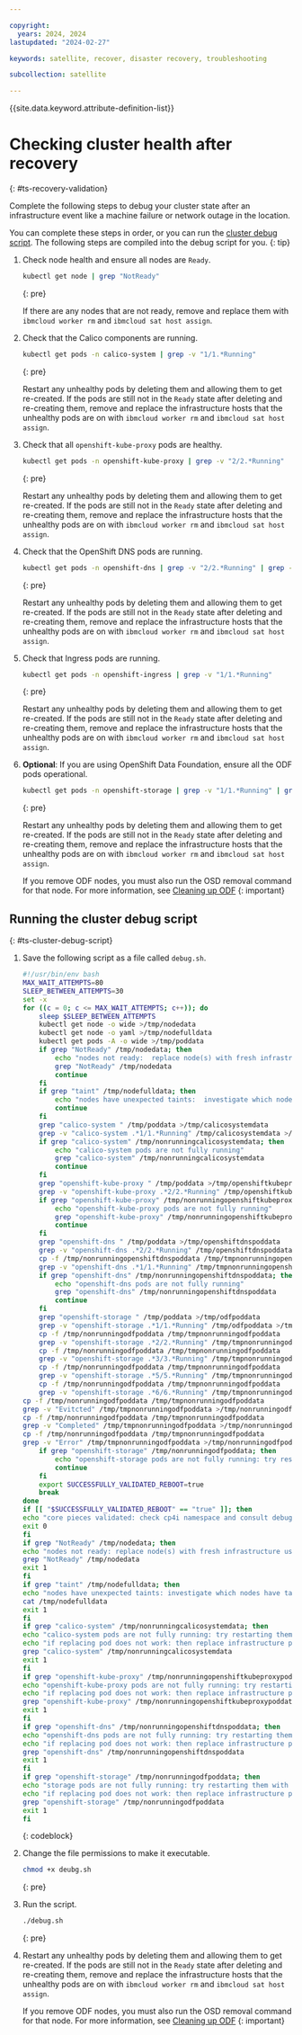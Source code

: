 ```yaml
---

copyright:
  years: 2024, 2024
lastupdated: "2024-02-27"

keywords: satellite, recover, disaster recovery, troubleshooting

subcollection: satellite

---
```

{{site.data.keyword.attribute-definition-list}}


# Checking cluster health after recovery
{: #ts-recovery-validation}

Complete the following steps to debug your cluster state after an infrastructure event like a machine failure or network outage in the location.

You can complete these steps in order, or you can run the [cluster debug script](#ts-cluster-debug-script). The following steps are compiled into the debug script for you.
{: tip}

1. Check node health and ensure all nodes are `Ready`.

    ```sh
    kubectl get node | grep "NotReady"
    ```
    {: pre}
    
    If there are any nodes that are not ready, remove and replace them with `ibmcloud worker rm` and `ibmcloud sat host assign`.

1. Check that the Calico components are running.
    ```sh
    kubectl get pods -n calico-system | grep -v "1/1.*Running"
    ```
    {: pre}

    Restart any unhealthy pods by deleting them and allowing them to get re-created. If the pods are still not in the `Ready` state after deleting and re-creating them, remove and replace the infrastructure hosts that the unhealthy pods are on with `ibmcloud worker rm` and `ibmcloud sat host assign`.

1. Check that all `openshift-kube-proxy` pods are healthy.
    ```sh
    kubectl get pods -n openshift-kube-proxy | grep -v "2/2.*Running"
    ```
    {: pre}
    
    Restart any unhealthy pods by deleting them and allowing them to get re-created. If the pods are still not in the `Ready` state after deleting and re-creating them, remove and replace the infrastructure hosts that the unhealthy pods are on with `ibmcloud worker rm` and `ibmcloud sat host assign`.

1. Check that the OpenShift DNS pods are running.

    ```sh
    kubectl get pods -n openshift-dns | grep -v "2/2.*Running" | grep -v "1/1.*Running"
    ```
    {: pre}

    Restart any unhealthy pods by deleting them and allowing them to get re-created. If the pods are still not in the `Ready` state after deleting and re-creating them, remove and replace the infrastructure hosts that the unhealthy pods are on with `ibmcloud worker rm` and `ibmcloud sat host assign`.

1. Check that Ingress pods are running.
    ```sh
    kubectl get pods -n openshift-ingress | grep -v "1/1.*Running"
    ```
    {: pre}

    Restart any unhealthy pods by deleting them and allowing them to get re-created. If the pods are still not in the `Ready` state after deleting and re-creating them, remove and replace the infrastructure hosts that the unhealthy pods are on with `ibmcloud worker rm` and `ibmcloud sat host assign`.

1. **Optional**: If you are using OpenShift Data Foundation, ensure all the ODF pods operational.
    ```sh
    kubectl get pods -n openshift-storage | grep -v "1/1.*Running" | grep -v "2/2.*Running" | grep -v "3/3.*Running" | grep -v "5/5.*Running" | grep -v "6/6.*Running"
    ```
    {: pre}

    Restart any unhealthy pods by deleting them and allowing them to get re-created. If the pods are still not in the `Ready` state after deleting and re-creating them, remove and replace the infrastructure hosts that the unhealthy pods are on with `ibmcloud worker rm` and `ibmcloud sat host assign`.
    
    If you remove ODF nodes, you must also run the OSD removal command for that node. For more information, see [Cleaning up ODF](/docs/openshift?topic=openshift-ocs-manage-deployment&interface=ui#odf-cleanup)
    {: important}

## Running the cluster debug script
{: #ts-cluster-debug-script}

1. Save the following script as a file called `debug.sh`.

    ```sh
    #!/usr/bin/env bash
    MAX_WAIT_ATTEMPTS=80
    SLEEP_BETWEEN_ATTEMPTS=30
    set -x
    for ((c = 0; c <= MAX_WAIT_ATTEMPTS; c++)); do
        sleep $SLEEP_BETWEEN_ATTEMPTS
        kubectl get node -o wide >/tmp/nodedata
        kubectl get node -o yaml >/tmp/nodefulldata
        kubectl get pods -A -o wide >/tmp/poddata
        if grep "NotReady" /tmp/nodedata; then
            echo "nodes not ready:  replace node(s) with fresh infrastructure"
            grep "NotReady" /tmp/nodedata
            continue
        fi
        if grep "taint" /tmp/nodefulldata; then
            echo "nodes have unexpected taints:  investigate which nodes have taints and consider replacing node with fresh infrastructure"
            continue
        fi
        grep "calico-system " /tmp/poddata >/tmp/calicosystemdata
        grep -v "calico-system .*1/1.*Running" /tmp/calicosystemdata >/tmp/nonrunningcalicosystemdata
        if grep "calico-system" /tmp/nonrunningcalicosystemdata; then
            echo "calico-system pods are not fully running"
            grep "calico-system" /tmp/nonrunningcalicosystemdata
            continue
        fi
        grep "openshift-kube-proxy " /tmp/poddata >/tmp/openshiftkubeproxypoddata
        grep -v "openshift-kube-proxy .*2/2.*Running" /tmp/openshiftkubeproxypoddata >/tmp/nonrunningopenshiftkubeproxypoddata
        if grep "openshift-kube-proxy" /tmp/nonrunningopenshiftkubeproxypoddata; then
            echo "openshift-kube-proxy pods are not fully running"
            grep "openshift-kube-proxy" /tmp/nonrunningopenshiftkubeproxypoddata
            continue
        fi
        grep "openshift-dns " /tmp/poddata >/tmp/openshiftdnspoddata
        grep -v "openshift-dns .*2/2.*Running" /tmp/openshiftdnspoddata >/tmp/nonrunningopenshiftdnspoddata
        cp -f /tmp/nonrunningopenshiftdnspoddata /tmp/tmpnonrunningopenshiftdnspoddata
        grep -v "openshift-dns .*1/1.*Running" /tmp/tmpnonrunningopenshiftdnspoddata >/tmp/nonrunningopenshiftdnspoddata
        if grep "openshift-dns" /tmp/nonrunningopenshiftdnspoddata; then
            echo "openshift-dns pods are not fully running"
            grep "openshift-dns" /tmp/nonrunningopenshiftdnspoddata
            continue
        fi
        grep "openshift-storage " /tmp/poddata >/tmp/odfpoddata
        grep -v "openshift-storage .*1/1.*Running" /tmp/odfpoddata >/tmp/nonrunningodfpoddata
        cp -f /tmp/nonrunningodfpoddata /tmp/tmpnonrunningodfpoddata
        grep -v "openshift-storage .*2/2.*Running" /tmp/tmpnonrunningodfpoddata >/tmp/nonrunningodfpoddata
        cp -f /tmp/nonrunningodfpoddata /tmp/tmpnonrunningodfpoddata
        grep -v "openshift-storage .*3/3.*Running" /tmp/tmpnonrunningodfpoddata >/tmp/nonrunningodfpoddata
        cp -f /tmp/nonrunningodfpoddata /tmp/tmpnonrunningodfpoddata
        grep -v "openshift-storage .*5/5.*Running" /tmp/tmpnonrunningodfpoddata >/tmp/nonrunningodfpoddata
        cp -f /tmp/nonrunningodfpoddata /tmp/tmpnonrunningodfpoddata
        grep -v "openshift-storage .*6/6.*Running" /tmp/tmpnonrunningodfpoddata >/tmp/nonrunningodfpoddata
    cp -f /tmp/nonrunningodfpoddata /tmp/tmpnonrunningodfpoddata
    grep -v "Evitcted" /tmp/tmpnonrunningodfpoddata >/tmp/nonrunningodfpoddata
    cp -f /tmp/nonrunningodfpoddata /tmp/tmpnonrunningodfpoddata
    grep -v "Completed" /tmp/tmpnonrunningodfpoddata >/tmp/nonrunningodfpoddata
    cp -f /tmp/nonrunningodfpoddata /tmp/tmpnonrunningodfpoddata
    grep -v "Error" /tmp/tmpnonrunningodfpoddata >/tmp/nonrunningodfpoddata
        if grep "openshift-storage" /tmp/nonrunningodfpoddata; then
            echo "openshift-storage pods are not fully running: try restarting them with kubectl delete pod -n openshift-storage POD_NAME"
            continue
        fi
        export SUCCESSFULLY_VALIDATED_REBOOT=true
        break
    done
    if [[ "$SUCCESSFULLY_VALIDATED_REBOOT" == "true" ]]; then
    echo "core pieces validated: check cp4i namespace and consult debug documentation if needed: https://www.ibm.com/docs/en/cloud-paks/cp-integration/2023.4?topic=troubleshooting-known-limitations"
    exit 0
    fi
    if grep "NotReady" /tmp/nodedata; then
    echo "nodes not ready: replace node(s) with fresh infrastructure using ibmcloud worker rm and ibmcloud host assign"
    grep "NotReady" /tmp/nodedata
    exit 1
    fi
    if grep "taint" /tmp/nodefulldata; then
    echo "nodes have unexpected taints: investigate which nodes have taints and consider replacing node with fresh infrastructure"
    cat /tmp/nodefulldata
    exit 1
    fi
    if grep "calico-system" /tmp/nonrunningcalicosystemdata; then
    echo "calico-system pods are not fully running: try restarting them with kubectl delete pod -n calico-system POD_NAME"
    echo "if replacing pod does not work: then replace infrastructure pod is on with new infrastruture using ibmcloud worker rm and ibmcloud host assign"
    grep "calico-system" /tmp/nonrunningcalicosystemdata
    exit 1
    fi
    if grep "openshift-kube-proxy" /tmp/nonrunningopenshiftkubeproxypoddata; then
    echo "openshift-kube-proxy pods are not fully running: try restarting them with kubectl delete pod -n openshift-kube-proxy POD_NAME"
    echo "if replacing pod does not work: then replace infrastructure pod is on with new infrastruture using ibmcloud worker rm and ibmcloud host assign"
    grep "openshift-kube-proxy" /tmp/nonrunningopenshiftkubeproxypoddata
    exit 1
    fi
    if grep "openshift-dns" /tmp/nonrunningopenshiftdnspoddata; then
    echo "openshift-dns pods are not fully running: try restarting them with kubectl delete pod -n openshift-dns POD_NAME"
    echo "if replacing pod does not work: then replace infrastructure pod is on with new infrastruture using ibmcloud worker rm and ibmcloud host assign"
    grep "openshift-dns" /tmp/nonrunningopenshiftdnspoddata
    exit 1
    fi
    if grep "openshift-storage" /tmp/nonrunningodfpoddata; then
    echo "storage pods are not fully running: try restarting them with kubectl delete pod -n openshift-storage POD_NAME"
    echo "if replacing pod does not work: then replace infrastructure pod is on with new infrastruture using ibmcloud worker rm and ibmcloud host assign"
    grep "openshift-storage" /tmp/nonrunningodfpoddata
    exit 1
    fi
    ```
    {: codeblock}


1. Change the file permissions to make it executable.
    ```sh
    chmod +x deubg.sh
    ```
    {: pre}

1. Run the script.

    ```sh
    ./debug.sh
    ```
    {: pre}

1. Restart any unhealthy pods by deleting them and allowing them to get re-created. If the pods are still not in the `Ready` state after deleting and re-creating them, remove and replace the infrastructure hosts that the unhealthy pods are on with `ibmcloud worker rm` and `ibmcloud sat host assign`.
    
    If you remove ODF nodes, you must also run the OSD removal command for that node. For more information, see [Cleaning up ODF](/docs/openshift?topic=openshift-ocs-manage-deployment&interface=ui#odf-cleanup)
    {: important}

    
